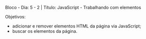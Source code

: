 Bloco - Dia: 5 - 2 | Título: JavaScript - Trabalhando com elementos


Objetivos:

- adicionar e remover elementos HTML da página via JavaScript;
- buscar os elementos da página.
